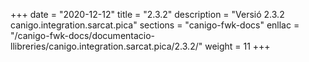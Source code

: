 +++
date        = "2020-12-12"
title       = "2.3.2"
description = "Versió 2.3.2 canigo.integration.sarcat.pica"
sections    = "canigo-fwk-docs"
enllac		= "/canigo-fwk-docs/documentacio-llibreries/canigo.integration.sarcat.pica/2.3.2/"
weight		= 11
+++
